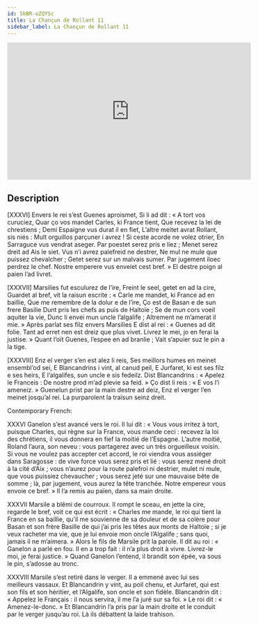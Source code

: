 ```yaml
---
id: 5bBR-oZQYSc
title: La Chançun de Rollant 11
sidebar_label: La Chançun de Rollant 11
---
```


<iframe
  width="560"
  height="315"
  src="https://www.youtube.com/embed/5bBR-oZQYSc"
  title="YouTube video player"
  frameborder="0"
  allow="accelerometer; autoplay; clipboard-write; encrypted-media; gyroscope; picture-in-picture; web-share"
  referrerpolicy="strict-origin-when-cross-origin"
  allowfullscreen
></iframe>

## Description

[XXXVI]
Envers le rei s’est Guenes aproismet,
Si li ad dit : « A tort vos curuciez,
Quar ço vos mandet Carles, ki France tient,
Que recevez la lei de chrestiens ;
Demi Espaigne vus durat il en fiet,
L’altre meitet avrat Rollant, sis niés :
Mult orguillos parçuner i avrez !
Si ceste acorde ne volez otrier,
En Sarraguce vus vendrat aseger.
Par poestet serez pris e liez ;
Menet serez dreit ad Ais le siet.
Vus n’i avrez palefreid ne destrer,
Ne mul ne mule que puissez chevalcher ;
Getet serez sur un malvais sumer.
Par jugement iloec perdrez le chef.
Nostre emperere vus enveiet cest bref. »
El destre poign al paien l’ad livret.

[XXXVII]
Marsilies fut esculurez de l’ire,
Freint le seel, getet en ad la cire,
Guardet al bref, vit la raisun escrite :
« Carle me mandet, ki France ad en baillie,
Que me remembre de la dolur e de l’ire,
Ço est de Basan e de sun frere Basilie
Dunt pris les chefs as puis de Haltoïe ;
Se de mun cors voeil aquiter la vie,
Dunc li envei mun uncle l’algalife ;
Altrement ne m’amerat il mie. »
Après parlat ses filz envers Marsilies
E dist al rei : « Guenes ad dit folie.
Tant ad erret nen est dreiz que plus vivet.
Livrez le mei, jo en ferai la justise. »
Quant l’oït Guenes, l’espee en ad branlie ;
Vait s’apuier suz le pin a la tige.

[XXXVIII]
Enz el verger s’en est alez li reis,
Ses meillors humes en meinet ensembl’od sei,
E Blancandrins i vint, al canud peil,
E Jurfaret, ki est ses filz e ses heirs,
E l’algalifes, sun uncle e sis fedeilz.
Dist Blancandrins : « Apelez le Franceis :
De nostre prod m’ad plevie sa feid. »
Ço dist li reis : « E vos l’i ameneiz. »
Guenelun prist par la main destre ad deiz,
Enz el verger l’en meinet josqu’al rei.
La purparolent la traïsun seinz dreit.

Contemporary French:

XXXVI
Ganelon s’est avancé vers le roi. Il lui dit : « Vous vous irritez à tort, puisque Charles, qui règne sur la France, vous mande ceci : recevez la loi des chrétiens, il vous donnera en fief la moitié de l’Espagne. L’autre moitié, Roland l’aura, son neveu : vous partagerez avec un très orgueilleux voisin. Si vous ne voulez pas accepter cet accord, le roi viendra vous assiéger dans Saragosse : de vive force vous serez pris et lié : vous serez mené droit à la cité d’Aix ; vous n’aurez pour la route palefroi ni destrier, mulet ni mule, que vous puissiez chevaucher ; vous serez jeté sur une mauvaise bête de somme ; là, par jugement, vous aurez la tête tranchée. Notre empereur vous envoie ce bref. » Il l’a remis au païen, dans sa main droite.

XXXVII
Marsile a blêmi de courroux. Il rompt le sceau, en jette la cire, regarde le bref, voit ce qui est écrit : « Charles me mande, le roi qui tient la France en sa baillie, qu’il me souvienne de sa douleur et de sa colère pour Basan et son frère Basille de qui j’ai pris les têtes aux monts de Haltoïe ; si je veux racheter ma vie, que je lui envoie mon oncle l’Algalife ; sans quoi, jamais il ne m’aimera. » Alors le fils de Marsile prit la parole. Il dit au roi : « Ganelon a parlé en fou. Il en a trop fait : il n’a plus droit à vivre. Livrez-le moi, je ferai justice. » Quand Ganelon l’entend, il brandit son épée, va sous le pin, s’adosse au tronc.

XXXVIII
Marsile s’est retiré dans le verger. Il a emmené avec lui ses meilleurs vassaux. Et Blancandrin y vint, au poil chenu, et Jurfaret, qui est son fils et son héritier, et l’Algalife, son oncle et son fidèle. Blancandrin dit : « Appelez le Français : il nous servira, il me l’a juré sur sa foi. » Le roi dit : « Amenez-le-donc. » Et Blancandrin l’a pris par la main droite et le conduit par le verger jusqu’au roi. Là ils débattent la laide trahison.
